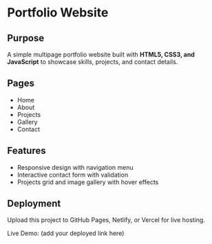 # Portfolio Website

## Purpose
A simple multipage portfolio website built with **HTML5, CSS3, and JavaScript** to showcase skills, projects, and contact details.

## Pages
- Home
- About
- Projects
- Gallery
- Contact

## Features
- Responsive design with navigation menu
- Interactive contact form with validation
- Projects grid and image gallery with hover effects

## Deployment
Upload this project to GitHub Pages, Netlify, or Vercel for live hosting.

Live Demo: (add your deployed link here)
